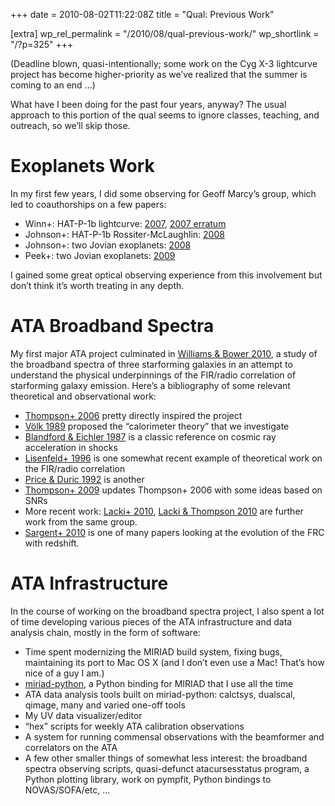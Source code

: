 +++
date = 2010-08-02T11:22:08Z
title = "Qual: Previous Work"

[extra]
wp_rel_permalink = "/2010/08/qual-previous-work/"
wp_shortlink = "/?p=325"
+++

(Deadline blown, quasi-intentionally; some work on the Cyg X-3 lightcurve
project has become higher-priority as we’ve realized that the summer is coming
to an end …)

What have I been doing for the past four years, anyway? The usual approach to
this portion of the qual seems to ignore classes, teaching, and outreach, so
we’ll skip those.

# Exoplanets Work

In my first few
years, I did some observing for Geoff Marcy’s group, which led to
coauthorships on a few papers:

- Winn+: HAT-P-1b lightcurve:
  [2007](http://adsabs.harvard.edu/abs/2007arXiv0707.1908W),
  [2007 erratum](http://adsabs.harvard.edu/abs/2008AJ....136.1753W)
- Johnson+: HAT-P-1b Rossiter-McLaughlin:
  [2008](http://adsabs.harvard.edu/abs/2008ApJ...686..649J)
- Johnson+: two Jovian exoplanets:
  [2008](http://adsabs.harvard.edu/abs/2008ApJ...675..784J)
- Peek+: two Jovian exoplanets:
  [2009](http://adsabs.harvard.edu/abs/2009PASP..121..613P)

I gained some great optical observing experience from this involvement but
don’t think it’s worth treating in any depth.

# ATA Broadband Spectra

My first major ATA project culminated in
[Williams & Bower 2010](http://adsabs.harvard.edu/abs/2010ApJ...710.1462W), a
study of the broadband spectra of three starforming galaxies in an attempt to
understand the physical underpinnings of the FIR/radio correlation of
starforming galaxy emission. Here’s a bibliography of some relevant
theoretical and observational work:


- [Thompson+ 2006](http://adsabs.harvard.edu/abs/2006ApJ...645..186T) pretty
  directly inspired the project
- [Völk 1989](http://adsabs.harvard.edu/abs/1989A%26A...218...67V) proposed
  the “calorimeter theory” that we investigate
- [Blandford & Eichler 1987](http://adsabs.harvard.edu/abs/1987PhR...154....1B)
  is a classic reference on cosmic ray acceleration in shocks
- [Lisenfeld+ 1996](http://adsabs.harvard.edu/abs/1996A%26A...306..677L) is
  one somewhat recent example of theoretical work on the FIR/radio correlation
- [Price & Duric 1992](http://adsabs.harvard.edu/abs/1992ApJ...401...81P) is
  another
- [Thompson+ 2009](http://adsabs.harvard.edu/abs/2009MNRAS.397.1410T) updates
  Thompson+ 2006 with some ideas based on SNRs
- More recent work:
  [Lacki+ 2010](http://adsabs.harvard.edu/cgi-bin/nph-data_query?bibcode=2010ApJ...717....1L&db_key=AST&link_type=ABSTRACT),
  [Lacki & Thompson 2010](http://adsabs.harvard.edu/cgi-bin/nph-data_query?bibcode=2010ApJ...717..196L&db_key=AST&link_type=ABSTRACT)
  are further work from the same group.
- [Sargent+ 2010](http://adsabs.harvard.edu/abs/2010ApJS..186..341S) is one of
  many papers looking at the evolution of the FRC with redshift.

# ATA Infrastructure

In the course of working on the broadband spectra project, I also spent a lot
of time developing various pieces of the ATA infrastructure and data analysis
chain, mostly in the form of software:

- Time spent modernizing the MIRIAD build system, fixing bugs, maintaining its
  port to Mac OS X (and I don’t even use a Mac! That’s how nice of a guy I
  am.)
- [miriad-python](http://astro.berkeley.edu/~pkwill/miriad-python/), a Python
  binding for MIRIAD that I use all the time
- ATA data analysis tools built on miriad-python: calctsys, dualscal, qimage,
  many and varied one-off tools
- My UV data visualizer/editor
- “hex” scripts for weekly ATA calibration observations
- A system for running commensal observations with the beamformer and
  correlators on the ATA
- A few other smaller things of somewhat less interest: the broadband spectra
  observing scripts, quasi-defunct atacursesstatus program, a Python plotting
  library, work on pympfit, Python bindings to NOVAS/SOFA/etc, …
